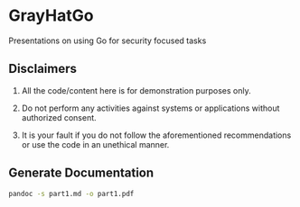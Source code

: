 # GrayHatGo

Presentations on using Go for security focused tasks

## Disclaimers

1. All the code/content here is for demonstration purposes only.

2. Do not perform any activities against systems or applications without authorized consent.

3. It is your fault if you do not follow the aforementioned recommendations or use the code in an unethical manner.

## Generate Documentation

```bash
pandoc -s part1.md -o part1.pdf
```
